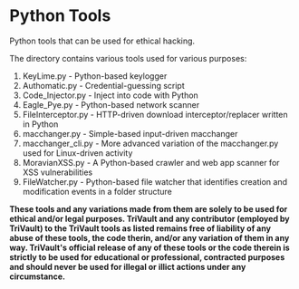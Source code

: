 # Python Tools
Python tools that can be used for ethical hacking.

The directory contains various tools used for various purposes:
1. KeyLime.py - Python-based keylogger
2. Authomatic.py - Credential-guessing script
3. Code_Injector.py - Inject into code with Python
4. Eagle_Pye.py - Python-based network scanner
5. FileInterceptor.py - HTTP-driven download interceptor/replacer written in Python
6. macchanger.py - Simple-based input-driven macchanger
7. macchanger_cli.py - More advanced variation of the macchanger.py used for Linux-driven activity
8. MoravianXSS.py - A Python-based crawler and web app scanner for XSS vulnerabilities
9. FileWatcher.py - Python-based file watcher that identifies creation and modification events in a folder structure

**These tools and any variations made from them are solely to be used for ethical and/or legal purposes. 
TriVault and any contributor (employed by TriVault) to the TriVault tools as listed remains free of liability of any abuse of these tools, the code therin, and/or any variation of them in any way. TriVault's official release of any of these tools or the code therein is strictly to be used for educational or professional, contracted purposes and should never be used for illegal or illict actions under any circumstance.**
